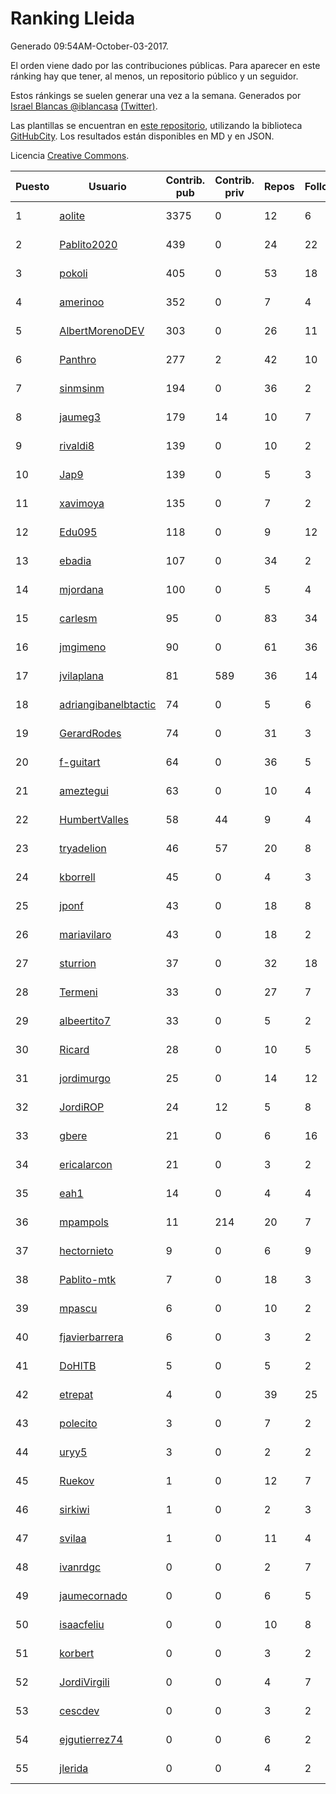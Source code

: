 # Ranking Lleida

Generado 09:54AM-October-03-2017.

El orden viene dado por las contribuciones públicas. Para aparecer en este ránking hay que tener, al menos, un repositorio público y un seguidor.

Estos ránkings se suelen generar una vez a la semana. Generados por [Israel Blancas @iblancasa](https://github.com/iblancasa/) [(Twitter)](https://twitter.com/iblancasa).

Las plantillas se encuentran en [este repositorio](https://github.com/iblancasa/GH-Spanish-Ranking), utilizando la biblioteca [GitHubCity](https://github.com/iblancasa/GitHubCity). Los resultados están disponibles en MD y en JSON.

Licencia [Creative Commons](https://creativecommons.org/licenses/by/4.0/).

| Puesto   |  Usuario  | Contrib. pub | Contrib. priv |Repos| Followers | Desde |  Avatar  |
|----------|-----------|--------------|---------------|-----|-----------|-------|----------|
|1|[aolite](https://github.com/aolite)|3375|0|12|6|2013-06-03|![aolite](https://avatars3.githubusercontent.com/u/4601466)|
|2|[Pablito2020](https://github.com/Pablito2020)|439|0|24|22|2016-04-24|![Pablito2020](https://avatars3.githubusercontent.com/u/18640261)|
|3|[pokoli](https://github.com/pokoli)|405|0|53|18|2011-10-30|![pokoli](https://avatars3.githubusercontent.com/u/1160726)|
|4|[amerinoo](https://github.com/amerinoo)|352|0|7|4|2015-02-16|![amerinoo](https://avatars3.githubusercontent.com/u/11027833)|
|5|[AlbertMorenoDEV](https://github.com/AlbertMorenoDEV)|303|0|26|11|2010-03-04|![AlbertMorenoDEV](https://avatars1.githubusercontent.com/u/216042)|
|6|[Panthro](https://github.com/Panthro)|277|2|42|10|2012-03-22|![Panthro](https://avatars0.githubusercontent.com/u/1565421)|
|7|[sinmsinm](https://github.com/sinmsinm)|194|0|36|2|2012-05-16|![sinmsinm](https://avatars2.githubusercontent.com/u/1745437)|
|8|[jaumeg3](https://github.com/jaumeg3)|179|14|10|7|2016-07-14|![jaumeg3](https://avatars2.githubusercontent.com/u/20457801)|
|9|[rivaldi8](https://github.com/rivaldi8)|139|0|10|2|2011-11-11|![rivaldi8](https://avatars2.githubusercontent.com/u/1187977)|
|10|[Jap9](https://github.com/Jap9)|139|0|5|3|2016-02-09|![Jap9](https://avatars2.githubusercontent.com/u/17140922)|
|11|[xavimoya](https://github.com/xavimoya)|135|0|7|2|2014-11-25|![xavimoya](https://avatars0.githubusercontent.com/u/9944686)|
|12|[Edu095](https://github.com/Edu095)|118|0|9|12|2015-04-07|![Edu095](https://avatars0.githubusercontent.com/u/11843087)|
|13|[ebadia](https://github.com/ebadia)|107|0|34|2|2009-12-08|![ebadia](https://avatars0.githubusercontent.com/u/164689)|
|14|[mjordana](https://github.com/mjordana)|100|0|5|4|2014-11-19|![mjordana](https://avatars2.githubusercontent.com/u/9840099)|
|15|[carlesm](https://github.com/carlesm)|95|0|83|34|2008-05-01|![carlesm](https://avatars0.githubusercontent.com/u/9011)|
|16|[jmgimeno](https://github.com/jmgimeno)|90|0|61|36|2011-04-08|![jmgimeno](https://avatars1.githubusercontent.com/u/718396)|
|17|[jvilaplana](https://github.com/jvilaplana)|81|589|36|14|2011-04-15|![jvilaplana](https://avatars0.githubusercontent.com/u/732164)|
|18|[adriangibanelbtactic](https://github.com/adriangibanelbtactic)|74|0|5|6|2012-01-15|![adriangibanelbtactic](https://avatars2.githubusercontent.com/u/1331363)|
|19|[GerardRodes](https://github.com/GerardRodes)|74|0|31|3|2015-12-15|![GerardRodes](https://avatars3.githubusercontent.com/u/16310380)|
|20|[f-guitart](https://github.com/f-guitart)|64|0|36|5|2014-03-09|![f-guitart](https://avatars0.githubusercontent.com/u/6899142)|
|21|[ameztegui](https://github.com/ameztegui)|63|0|10|4|2014-07-02|![ameztegui](https://avatars1.githubusercontent.com/u/8050937)|
|22|[HumbertValles](https://github.com/HumbertValles)|58|44|9|4|2017-02-13|![HumbertValles](https://avatars1.githubusercontent.com/u/25740901)|
|23|[tryadelion](https://github.com/tryadelion)|46|57|20|8|2013-03-05|![tryadelion](https://avatars1.githubusercontent.com/u/3778474)|
|24|[kborrell](https://github.com/kborrell)|45|0|4|3|2015-02-17|![kborrell](https://avatars1.githubusercontent.com/u/11043037)|
|25|[jponf](https://github.com/jponf)|43|0|18|8|2013-03-13|![jponf](https://avatars1.githubusercontent.com/u/3852560)|
|26|[mariavilaro](https://github.com/mariavilaro)|43|0|18|2|2015-01-13|![mariavilaro](https://avatars2.githubusercontent.com/u/10522884)|
|27|[sturrion](https://github.com/sturrion)|37|0|32|18|2013-08-23|![sturrion](https://avatars0.githubusercontent.com/u/5296219)|
|28|[Termeni](https://github.com/Termeni)|33|0|27|7|2014-03-10|![Termeni](https://avatars2.githubusercontent.com/u/6905912)|
|29|[albeertito7](https://github.com/albeertito7)|33|0|5|2|2017-02-13|![albeertito7](https://avatars2.githubusercontent.com/u/25740911)|
|30|[Ricard](https://github.com/Ricard)|28|0|10|5|2009-12-13|![Ricard](https://avatars0.githubusercontent.com/u/167117)|
|31|[jordimurgo](https://github.com/jordimurgo)|25|0|14|12|2013-10-23|![jordimurgo](https://avatars1.githubusercontent.com/u/5759992)|
|32|[JordiROP](https://github.com/JordiROP)|24|12|5|8|2016-02-08|![JordiROP](https://avatars2.githubusercontent.com/u/17128072)|
|33|[gbere](https://github.com/gbere)|21|0|6|16|2012-01-13|![gbere](https://avatars3.githubusercontent.com/u/1327334)|
|34|[ericalarcon](https://github.com/ericalarcon)|21|0|3|2|2013-08-28|![ericalarcon](https://avatars1.githubusercontent.com/u/5327861)|
|35|[eah1](https://github.com/eah1)|14|0|4|4|2015-02-17|![eah1](https://avatars0.githubusercontent.com/u/11043022)|
|36|[mpampols](https://github.com/mpampols)|11|214|20|7|2010-11-12|![mpampols](https://avatars2.githubusercontent.com/u/479534)|
|37|[hectornieto](https://github.com/hectornieto)|9|0|6|9|2014-04-15|![hectornieto](https://avatars3.githubusercontent.com/u/7302862)|
|38|[Pablito-mtk](https://github.com/Pablito-mtk)|7|0|18|3|2016-09-29|![Pablito-mtk](https://avatars1.githubusercontent.com/u/22517501)|
|39|[mpascu](https://github.com/mpascu)|6|0|10|2|2015-02-12|![mpascu](https://avatars0.githubusercontent.com/u/10977699)|
|40|[fjavierbarrera](https://github.com/fjavierbarrera)|6|0|3|2|2014-12-16|![fjavierbarrera](https://avatars2.githubusercontent.com/u/10211156)|
|41|[DoHITB](https://github.com/DoHITB)|5|0|5|2|2016-01-19|![DoHITB](https://avatars2.githubusercontent.com/u/16784764)|
|42|[etrepat](https://github.com/etrepat)|4|0|39|25|2009-11-04|![etrepat](https://avatars3.githubusercontent.com/u/148851)|
|43|[polecito](https://github.com/polecito)|3|0|7|2|2013-07-30|![polecito](https://avatars2.githubusercontent.com/u/5122186)|
|44|[uryy5](https://github.com/uryy5)|3|0|2|2|2014-10-07|![uryy5](https://avatars2.githubusercontent.com/u/9052385)|
|45|[Ruekov](https://github.com/Ruekov)|1|0|12|7|2010-12-27|![Ruekov](https://avatars3.githubusercontent.com/u/537713)|
|46|[sirkiwi](https://github.com/sirkiwi)|1|0|2|3|2011-07-01|![sirkiwi](https://avatars1.githubusercontent.com/u/888555)|
|47|[svilaa](https://github.com/svilaa)|1|0|11|4|2013-09-23|![svilaa](https://avatars3.githubusercontent.com/u/5521724)|
|48|[ivanrdgc](https://github.com/ivanrdgc)|0|0|2|7|2012-03-28|![ivanrdgc](https://avatars0.githubusercontent.com/u/1584955)|
|49|[jaumecornado](https://github.com/jaumecornado)|0|0|6|5|2011-02-14|![jaumecornado](https://avatars3.githubusercontent.com/u/617176)|
|50|[isaacfeliu](https://github.com/isaacfeliu)|0|0|10|8|2008-04-10|![isaacfeliu](https://avatars3.githubusercontent.com/u/6287)|
|51|[korbert](https://github.com/korbert)|0|0|3|2|2013-03-08|![korbert](https://avatars1.githubusercontent.com/u/3808843)|
|52|[JordiVirgili](https://github.com/JordiVirgili)|0|0|4|7|2013-11-27|![JordiVirgili](https://avatars0.githubusercontent.com/u/6048532)|
|53|[cescdev](https://github.com/cescdev)|0|0|3|2|2013-09-20|![cescdev](https://avatars3.githubusercontent.com/u/5502251)|
|54|[ejgutierrez74](https://github.com/ejgutierrez74)|0|0|6|2|2015-03-14|![ejgutierrez74](https://avatars1.githubusercontent.com/u/11474846)|
|55|[jlerida](https://github.com/jlerida)|0|0|4|2|2015-05-12|![jlerida](https://avatars2.githubusercontent.com/u/12414567)|
